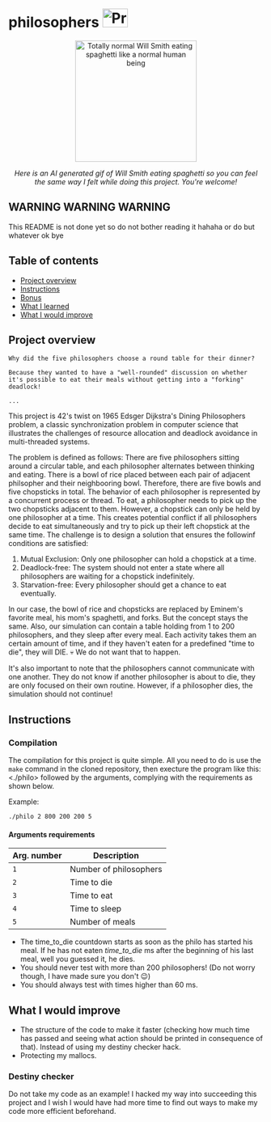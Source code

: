 # philosophers <img src="https://user-images.githubusercontent.com/45235527/96753610-698e7080-13d0-11eb-9461-d3351c9208d7.png" alt="Project note" width="50" height="37">

<div align="center">
<img src="https://i.kym-cdn.com/photos/images/original/002/559/624/c87.gif" alt="Totally normal Will Smith eating spaghetti like a normal human being" width="240" height="240">
<p><em>Here is an AI generated gif of Will Smith eating spaghetti so you can feel the same way I felt while doing this project. You're welcome!</em></p>
</div>

## WARNING WARNING WARNING
This README is not done yet so do not bother reading it hahaha or do but whatever ok bye

## Table of contents
* [Project overview](#project-overview)
* [Instructions](#instructions)
* [Bonus](#bonus)
* [What I learned](#what-i-learned)
* [What I would improve](#what-i-would-improve)

## Project overview
`Why did the five philosophers choose a round table for their dinner?`
 
`Because they wanted to have a "well-rounded" discussion on whether it's possible to eat their meals without getting into a "forking" deadlock! `

`...`

This project is 42's twist on 1965 Edsger Dijkstra's Dining Philosophers problem, a classic synchronization problem in computer science that illustrates the challenges of resource allocation and deadlock avoidance in multi-threaded systems.

The problem is defined as follows: There are five philosophers sitting around a circular table, and each philosopher alternates between thinking and eating. There is a bowl of rice placed between each pair of adjacent philsopher and their neighbooring bowl. Therefore, there are five bowls and five chopsticks in total. The behavior of each philosopher is represented by a concurrent process or thread. To eat, a philosopher needs to pick up the two chopsticks adjacent to them. However, a chopstick can only be held by one philosopher at a time. This creates potential conflict if all philosophers decide to eat simultaneously and try to pick up their left chopstick at the same time. The challenge is to design a solution that ensures the followinf conditions are satisfied:

1. Mutual Exclusion: Only one philosopher can hold a chopstick at a time.
2. Deadlock-free: The system should not enter a state where all philosophers are waiting for a chopstick indefinitely.
3. Starvation-free: Every philosopher should get a chance to eat eventually.

In our case, the bowl of rice and chopsticks are replaced by Eminem's favorite meal, his mom's spaghetti, and forks. But the concept stays the same. Also, our simulation can contain a table holding from 1 to 200 philosophers, and they sleep after every meal. Each activity takes them an certain amount of time, and if they haven't eaten for a predefined "time to die", they will DIE. 💀 We do not want that to happen. 

It's also important to note that the philosophers cannot communicate with one another. They do not know if another philosopher is about to die, they are only focused on their own routine. However, if a philosopher dies, the simulation should not continue!

## Instructions
### Compilation
The compilation for this project is quite simple. All you need to do is use the <code>make</code> command in the cloned repository, then execture the program like this: <./philo> followed by the arguments, complying with the requirements as shown below.

Example:
```
./philo 2 800 200 200 5
```
#### Arguments requirements
| Arg. number | Description|
|--|--|
| `1` | Number of philosophers |
| `2` | Time to die |
| `3` | Time to eat |
| `4` | Time to sleep |
| `5` | Number of meals |
* The time_to_die countdown starts as soon as the philo has started his meal. If he has not eaten *time_to_die* ms after the beginning of his last meal, well you guessed it, he dies.
* You should never test with more than 200 philosophers! (Do not worry though, I have made sure you don't 😉)
* You should always test with times higher than 60 ms. 

## What I would improve
* The structure of the code to make it faster (checking how much time has passed and seeing what action should be printed in consequence of that). Instead of using my destiny checker hack.
* Protecting my mallocs.

### Destiny checker
Do not take my code as an example! I hacked my way into succeeding this project and I wish I would have had more time to find out ways to make my code more efficient beforehand.
